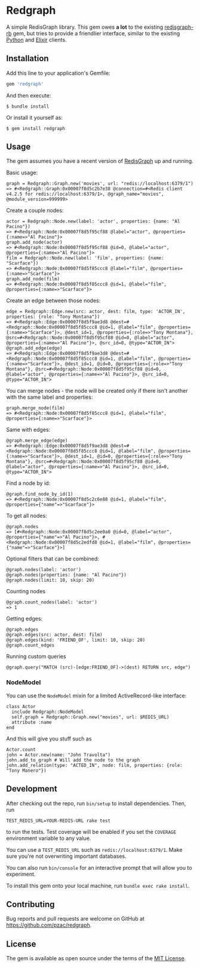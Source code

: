 # Redgraph

A simple RedisGraph library. This gem owes **a lot** to the existing [redisgraph-rb](https://github.com/RedisGraph/redisgraph-rb) gem, but tries to provide a friendlier interface, similar to the existing [Python](https://github.com/RedisGraph/redisgraph-py) and [Elixir](https://github.com/crflynn/redisgraph-ex) clients.

## Installation

Add this line to your application's Gemfile:

```ruby
gem 'redgraph'
```

And then execute:

    $ bundle install

Or install it yourself as:

    $ gem install redgraph

## Usage

The gem assumes you have a recent version of [RedisGraph](https://oss.redislabs.com/redisgraph/) up and running.

Basic usage:

    graph = Redgraph::Graph.new('movies', url: "redis://localhost:6379/1")
    => #<Redgraph::Graph:0x00007f8d5c2b7e38 @connection=#<Redis client v4.2.5 for redis://localhost:6379/1>, @graph_name="movies", @module_version=999999>

Create a couple nodes:

    actor = Redgraph::Node.new(label: 'actor', properties: {name: "Al Pacino"})
    => #<Redgraph::Node:0x00007f8d5f95cf88 @label="actor", @properties={:name=>"Al Pacino"}>
    graph.add_node(actor)
    => #<Redgraph::Node:0x00007f8d5f95cf88 @id=0, @label="actor", @properties={:name=>"Al Pacino"}>
    film = Redgraph::Node.new(label: 'film', properties: {name: "Scarface"})
    => #<Redgraph::Node:0x00007f8d5f85ccc8 @label="film", @properties={:name=>"Scarface"}>
    graph.add_node(film)
    => #<Redgraph::Node:0x00007f8d5f85ccc8 @id=1, @label="film", @properties={:name=>"Scarface"}>

Create an edge between those nodes:

    edge = Redgraph::Edge.new(src: actor, dest: film, type: 'ACTOR_IN', properties: {role: "Tony Montana"})
    => #<Redgraph::Edge:0x00007f8d5f9ae3d8 @dest=#<Redgraph::Node:0x00007f8d5f85ccc8 @id=1, @label="film", @properties={:name=>"Scarface"}>, @dest_id=1, @properties={:role=>"Tony Montana"}, @src=#<Redgraph::Node:0x00007f8d5f95cf88 @id=0, @label="actor", @properties={:name=>"Al Pacino"}>, @src_id=0, @type="ACTOR_IN">
    @graph.add_edge(edge)
    => #<Redgraph::Edge:0x00007f8d5f9ae3d8 @dest=#<Redgraph::Node:0x00007f8d5f85ccc8 @id=1, @label="film", @properties={:name=>"Scarface"}>, @dest_id=1, @id=0, @properties={:role=>"Tony Montana"}, @src=#<Redgraph::Node:0x00007f8d5f95cf88 @id=0, @label="actor", @properties={:name=>"Al Pacino"}>, @src_id=0, @type="ACTOR_IN">

You can merge nodes - the node will be created only if there isn't another with the same label and properties:

    graph.merge_node(film)
    => #<Redgraph::Node:0x00007f8d5f85ccc8 @id=1, @label="film", @properties={:name=>"Scarface"}>

Same with edges:

    @graph.merge_edge(edge)
    => #<Redgraph::Edge:0x00007f8d5f9ae3d8 @dest=#<Redgraph::Node:0x00007f8d5f85ccc8 @id=1, @label="film", @properties={:name=>"Scarface"}>, @dest_id=1, @id=0, @properties={:role=>"Tony Montana"}, @src=#<Redgraph::Node:0x00007f8d5f95cf88 @id=0, @label="actor", @properties={:name=>"Al Pacino"}>, @src_id=0, @type="ACTOR_IN">

Find a node by id:

    @graph.find_node_by_id(1)
    => #<Redgraph::Node:0x00007f8d5c2c6e88 @id=1, @label="film", @properties={"name"=>"Scarface"}>

To get all nodes:

    @graph.nodes
    => [#<Redgraph::Node:0x00007f8d5c2ee0a0 @id=0, @label="actor", @properties={"name"=>"Al Pacino"}>, #<Redgraph::Node:0x00007f8d5c2edfd8 @id=1, @label="film", @properties={"name"=>"Scarface"}>]

Optional filters that can be combined:

    @graph.nodes(label: 'actor')
    @graph.nodes(properties: {name: "Al Pacino"})
    @graph.nodes(limit: 10, skip: 20)

Counting nodes

    @graph.count_nodes(label: 'actor')
    => 1

Getting edges:

    @graph.edges
    @graph.edges(src: actor, dest: film)
    @graph.edges(kind: 'FRIEND_OF', limit: 10, skip: 20)
    @graph.count_edges

Running custom queries

    @graph.query("MATCH (src)-[edge:FRIEND_OF]->(dest) RETURN src, edge")

### NodeModel

You can use the `NodeModel` mixin for a limited ActiveRecord-like interface:

    class Actor
      include Redgraph::NodeModel
      self.graph = Redgraph::Graph.new("movies", url: $REDIS_URL)
      attribute :name
    end

And this will give you stuff such as

    Actor.count
    john = Actor.new(name: "John Travolta")
    john.add_to_graph # Will add the node to the graph
    john.add_relation(type: "ACTED_IN", node: film, properties: {role: "Tony Manero"})

## Development

After checking out the repo, run `bin/setup` to install dependencies. Then, run 

    TEST_REDIS_URL=YOUR-REDIS-URL rake test

to run the tests. Test coverage will be enabled if you set the `COVERAGE` environment variable to any value.

You can use a `TEST_REDIS_URL` such as `redis://localhost:6379/1`. Make sure you're not overwriting important databases.

You can also run `bin/console` for an interactive prompt that will allow you to experiment.

To install this gem onto your local machine, run `bundle exec rake install`.

## Contributing

Bug reports and pull requests are welcome on GitHub at https://github.com/pzac/redgraph.

## License

The gem is available as open source under the terms of the [MIT License](https://opensource.org/licenses/MIT).
